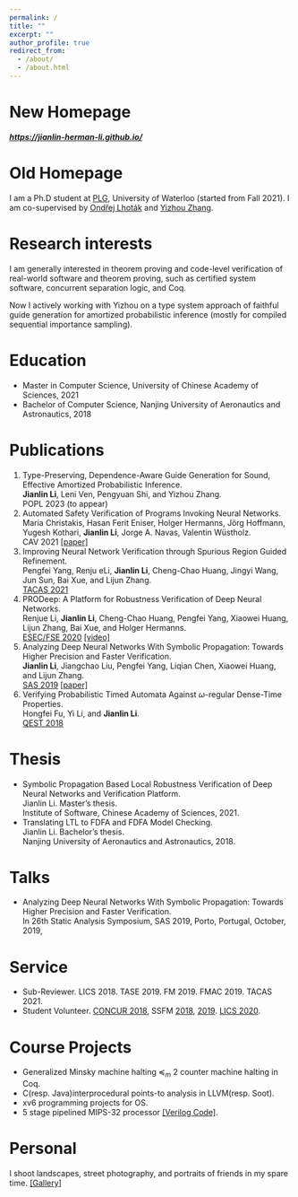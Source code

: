 ```yaml
---
permalink: /
title: ""
excerpt: ""
author_profile: true
redirect_from: 
  - /about/
  - /about.html
---
```


New Homepage
======

***https://jianlin-herman-li.github.io/***

Old Homepage
=====

I am a Ph.D student at [PLG](https://plg.uwaterloo.ca/), University of Waterloo (started from Fall 2021). I am co-supervised by [Ondřej Lhoták](https://plg.uwaterloo.ca/~olhotak/) and [Yizhou Zhang](https://cs.uwaterloo.ca/~yizhou/). 

Research interests
======
I am generally interested in theorem proving and code-level verification of real-world software and theorem proving, such as certified system software, concurrent separation logic, and Coq.

Now I actively working with Yizhou on a type system approach of faithful guide generation for amortized probabilistic inference (mostly for compiled sequential importance sampling).

Education
======
* Master in Computer Science, University of Chinese Academy of Sciences, 2021 
* Bachelor of Computer Science, Nanjing University of Aeronautics and Astronautics, 2018

Publications
======

1. Type-Preserving, Dependence-Aware Guide Generation for Sound, Effective Amortized Probabilistic Inference. \
   **Jianlin Li**, Leni Ven, Pengyuan Shi, and Yizhou Zhang. \
   POPL 2023 (to appear)
3. Automated Safety Verification of Programs Invoking Neural Networks. \
   Maria Christakis, Hasan Ferit Eniser, Holger Hermanns, Jörg Hoffmann, Yugesh Kothari, **Jianlin Li**, Jorge A. Navas, Valentin Wüstholz. \
   CAV 2021  [\[paper\]](https://link.springer.com/chapter/10.1007/978-3-030-81685-8_9)
3. Improving Neural Network Verification through Spurious Region Guided Refinement. \
   Pengfei Yang, Renju eLi, **Jianlin Li**, Cheng-Chao Huang, Jingyi Wang, Jun Sun, Bai Xue, and Lijun Zhang.\
   [TACAS 2021](https://etaps.org/user-profile/archive/51-etaps-2021/450-tacas-2021-accepted-papers)
3. PRODeep: A Platform for Robustness Verification of Deep Neural Networks. \
   Renjue Li, **Jianlin Li**, Cheng-Chao Huang, Pengfei Yang, Xiaowei Huang, Lijun Zhang, Bai Xue, and Holger Hermanns.\
   [ESEC/FSE 2020](https://2020.esec-fse.org/) [\[video\]](https://www.youtube.com/watch?v=Nu-iQkJXmeM)  
4. Analyzing Deep Neural Networks With Symbolic Propagation: Towards Higher Precision and Faster Verification. \
   **Jianlin Li**, Jiangchao Liu, Pengfei Yang, Liqian Chen, Xiaowei Huang, and Lijun Zhang.\
   [SAS 2019](https://staticanalysis.org/sas2019/) [\[paper\]](files/sas19.pdf)
5. Verifying Probabilistic Timed Automata Against $\omega$-regular Dense-Time Properties.\
   Hongfei Fu, Yi Li, and **Jianlin Li**.\
   [QEST 2018](https://www.qest.org/qest2018/)

Thesis
======
* Symbolic Propagation Based Local Robustness Verification of Deep Neural Networks and Verification Platform. \
  Jianlin Li. Master’s thesis. \
  Institute of Software, Chinese Academy of Sciences, 2021.
* Translating LTL to FDFA and FDFA Model Checking. \
  Jianlin Li. Bachelor’s thesis. \
  Nanjing University of Aeronautics and Astronautics, 2018.
  
Talks
======
* Analyzing Deep Neural Networks With Symbolic Propagation: Towards Higher Precision and Faster Verification.\
  In 26th Static Analysis Symposium, SAS 2019, Porto, Portugal, October, 2019, 

Service
======
* Sub-Reviewer. LICS 2018. TASE 2019. FM 2019. FMAC 2019. TACAS 2021.
* Student Volunteer. [CONCUR 2018](http://confesta2018.csp.escience.cn/), SSFM [2018](http://lcs.ios.ac.cn/ssfm/ssfm2018/index.html), [2019](http://lcs.ios.ac.cn/ssfm/). [LICS 2020](https://lics2020.saarland-informatics-campus.de/).


Course Projects
======
* Generalized Minsky machine halting $\preccurlyeq_m$ 2 counter machine halting in Coq.
* C(resp. Java)interprocedural points-to analysis in LLVM(resp. Soot).
* xv6 programming projects for OS.
* 5 stage pipelined MIPS-32 processor [\[Verilog Code\]](https://github.com/ljlin/MIPS48PipelineCPU/tree/master/src).

Personal
======
I shoot landscapes, street photography, and portraits of friends in my spare time. [\[Gallery\]](https://500px.com/p/vcg-ljlin)
